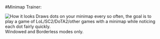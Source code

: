 #Minimap Trainer:  


![How it looks](http://i.imgur.com/2p1c6Oi.png?1) 
Draws dots on your minimap every so often, the goal is to play a game of LoL/SC2/DoTA2/other games with a minimap while noticing each dot fairly quickly.  
Windowed and Borderless modes only.
